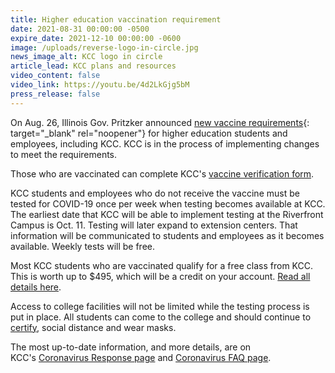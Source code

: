 ```yaml
---
title: Higher education vaccination requirement
date: 2021-08-31 00:00:00 -0500
expire_date: 2021-12-10 00:00:00 -0600
image: /uploads/reverse-logo-in-circle.jpg
news_image_alt: KCC logo in circle
article_lead: KCC plans and resources
video_content: false
video_link: https://youtu.be/4d2LkGjg5bM
press_release: false
---
```

On Aug. 26, Illinois Gov. Pritzker announced [new vaccine requirements](https://www.illinois.gov/news/press-release.23808.html){: target="_blank" rel="noopener"} for higher education students and employees, including KCC. KCC is in the process of implementing changes to meet the requirements.&nbsp;

Those who are vaccinated can complete KCC's [vaccine verification form](https://form.jotform.com/212384579044965).

KCC students and employees who do not receive the vaccine must be tested for COVID-19 once per week when testing becomes available at KCC. The earliest date that KCC will be able to implement testing at the Riverfront Campus is Oct. 11. Testing will later expand to extension centers. That information will be communicated to students and employees as it becomes available. Weekly tests will be free.

Most KCC students who are vaccinated qualify for a free class from KCC. This is worth up to $495, which will be a credit on your account. [Read all details here](https://news.kcc.edu/2021/08/02/vaccinated-claim-a-free-class.html).

Access to college facilities will not be limited while the testing process is put in place. All students can come to the college and should continue to [certify](https://certify.kcc.edu), social distance and wear masks.

The most up-to-date information, and more details, are on KCC's&nbsp;[Coronavirus Response page](https://coronavirus.kcc.edu) and [Coronavirus FAQ page](https://coronavirus.kcc.edu/faq/).

